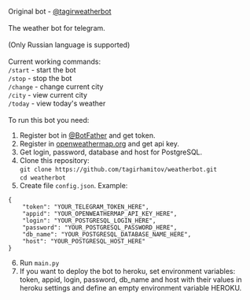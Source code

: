 Original bot - <a href="t.me/tagirweatherbot">@tagirweatherbot</a><br>
<br>
The weather bot for telegram.<br>
<br>
(Only Russian language is supported)<br>
<br>
Current working commands:<br>
```/start``` - start the bot<br>
```/stop``` - stop the bot<br>
```/change``` - change current city<br>
```/city``` - view current city<br>
```/today``` - view today's weather<br>
<br>
To run this bot you need:<br>
1) Register bot in <a href="https://t.me/botfather">@BotFather</a> and get token.<br>
2) Register in <a href="https://openweathermap.org">openweathermap.org</a> and get api key.<br>
3) Get login, password, database and host for PostgreSQL.<br>
4) Clone this repository:<br>
```git clone https://github.com/tagirhamitov/weatherbot.git```<br>
```cd weatherbot```<br>
5) Create file ```config.json```. Example:<br>
```
{
    "token": "YOUR_TELEGRAM_TOKEN_HERE",
    "appid": "YOUR_OPENWEATHERMAP_API_KEY_HERE",
    "login": "YOUR_POSTGRESQL_LOGIN_HERE",
    "password": "YOUR_POSTGRESQL_PASSWORD_HERE",
    "db_name": "YOUR_POSTGRESQL_DATABASE_NAME_HERE",
    "host": "YOUR_POSTGRESQL_HOST_HERE"
}
```
6) Run ```main.py```<br>
7) If you want to deploy the bot to heroku, set environment variables: token, appid, login, password, db_name and host with their values in heroku settings and define an empty environment variable HEROKU.
